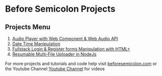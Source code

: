 # Before Semicolon Projects

## Projects Menu

1. [Audio Player with Web Component & Web Audio API](https://github.com/beforesemicolon/BFS-Projects/tree/audio-player-tag)
2. [Date Time Manipulation](https://github.com/beforesemicolon/BFS-Projects/tree/date-time)
3. [Fullstack Login & Register forms Manipulation with HTML+](https://github.com/beforesemicolon/BFS-Projects/tree/login-register-form-handling)
4. [Resumable Multi-File Uploader in NodeJs](https://github.com/beforesemicolon/BFS-Projects/tree/multifile-resumable-uploader)


For more projects and tutorials and code help visit [beforesemicolon.com](https://beforesemicolon.com) or the Youtube Channel [Youtube Channel](https://www.youtube.com/before-semicolon) for videos
